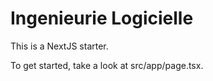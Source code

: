 # Ingenieurie Logicielle
This is a NextJS starter.

To get started, take a look at src/app/page.tsx.
